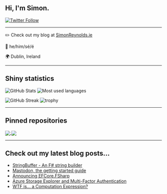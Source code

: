 ## Hi, I'm Simon.

[![Twitter Follow](https://img.shields.io/twitter/follow/ImSimonReynolds?style=flat-square&color=blueviolet)](https://twitter.com/ImSimonReynolds)

----

:pencil2: Check out my blog at [SimonReynolds.ie](https://simonreynolds.ie)

:man: he/him/sé/é

:earth_africa: Dublin, Ireland

----
## Shiny statistics

![GitHub Stats](https://github-readme-stats.vercel.app/api?username=simon-reynolds&count_private=true&theme=radical)
![Most used languages](https://github-readme-stats.vercel.app/api/top-langs/?username=simon-reynolds&theme=radical&layout=compact)


![GitHub Streak](https://github-readme-streak-stats.herokuapp.com?user=simon-reynolds&theme=radical&hide_border=true)
![trophy](https://github-profile-trophy.vercel.app/?username=simon-reynolds&theme=darkhub&no-frame=true&row=2&column=3)


----
## Pinned repositories

<a href="https://github.com/efcore/efcore.fsharp">
  <img align="center" src="https://github-readme-stats.vercel.app/api/pin/?username=efcore&repo=efcore.fsharp&theme=radical" />
</a>
<a href="https://github.com/simon-reynolds/efcore.fsharp.mvcauth">
  <img align="center" src="https://github-readme-stats.vercel.app/api/pin/?username=simon-reynolds&repo=efcore.fsharp.mvcauth&theme=radical" />
</a>

----
## Check out my latest blog posts...

<!-- BLOG-POST-LIST:START -->
- [StringBuffer - An F# string builder](https://simonreynolds.ie/stringbuffer/)
- [Mastodon, the getting started guide](https://simonreynolds.ie/mastodon-the-getting-started-guide/)
- [Announcing EFCore.FSharp](https://simonreynolds.ie/announcing-efcore-fsharp/)
- [Azure Storage Explorer and Multi-Factor Authentication](https://simonreynolds.ie/azure-storage-explorer-and-multi-factor-authentication/)
- [WTF is... a Computation Expression?](https://simonreynolds.ie/wtf-is-a-computation-expression/)
<!-- BLOG-POST-LIST:END -->

